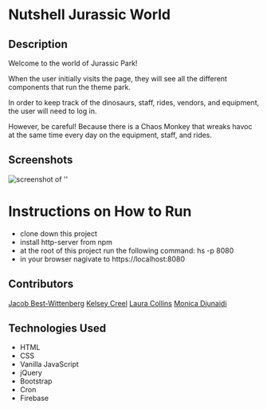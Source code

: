# Nutshell Jurassic World

## Description
Welcome to the world of Jurassic Park!

When the user initially visits the page, they will see all the different components that run the theme park.

In order to keep track of the dinosaurs, staff, rides, vendors, and equipment, the user will need to log in.

However, be careful! Because there is a Chaos Monkey that wreaks havoc at the same time every day on the equipment, staff, and rides.

## Screenshots
![screenshot of '']()

# Instructions on How to Run
* clone down this project
* install http-server from npm
* at the root of this project run the following command: hs -p 8080
* in your browser nagivate to https://localhost:8080

## Contributors
[Jacob Best-Wittenberg](https://github.com/jacob-bw)
[Kelsey Creel](https://github.com/kelseycreel)
[Laura Collins](https://github.com/LaCollins)
[Monica Djunaidi](https://github.com/djunaim)

## Technologies Used
* HTML
* CSS
* Vanilla JavaScript
* jQuery
* Bootstrap
* Cron
* Firebase